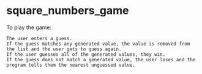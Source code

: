 # square_numbers_game

To play the game:

    The user enters a guess.
    If the guess matches any generated value, the value is removed from the list and the user gets to guess again.
    If the user guesses all of the generated values, they win.
    If the guess does not match a generated value, the user loses and the program tells them the nearest unguessed value.
